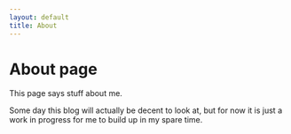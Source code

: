 ```yaml
---
layout: default
title: About
---
```

# About page

This page says stuff about me.

Some day this blog will actually be decent to look at, but for now it is just a work in progress for me to build up in my spare time.
